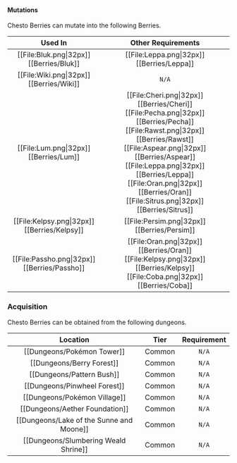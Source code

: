 #### Mutations 
Chesto Berries can mutate into the following Berries.

| Used In                                       | Other Requirements |
| :---:                                         | :---: |
| [[File:Bluk.png\|32px]] [[Berries/Bluk]]      | [[File:Leppa.png\|32px]] [[Berries/Leppa]] |
| [[File:Wiki.png\|32px]] [[Berries/Wiki]]      | `N/A` |
| [[File:Lum.png\|32px]] [[Berries/Lum]]        | [[File:Cheri.png\|32px]] [[Berries/Cheri]] [[File:Pecha.png\|32px]] [[Berries/Pecha]] [[File:Rawst.png\|32px]] [[Berries/Rawst]] [[File:Aspear.png\|32px]] [[Berries/Aspear]] [[File:Leppa.png\|32px]] [[Berries/Leppa]] [[File:Oran.png\|32px]] [[Berries/Oran]] [[File:Sitrus.png\|32px]] [[Berries/Sitrus]] |
| [[File:Kelpsy.png\|32px]] [[Berries/Kelpsy]]  | [[File:Persim.png\|32px]] [[Berries/Persim]] |
| [[File:Passho.png\|32px]] [[Berries/Passho]]  | [[File:Oran.png\|32px]] [[Berries/Oran]] [[File:Kelpsy.png\|32px]] [[Berries/Kelpsy]] [[File:Coba.png\|32px]] [[Berries/Coba]] |

### Acquisition
Chesto Berries can be obtained from the following dungeons.

| Location	                                | Tier	    | Requirement   |
| :---:                                     | :---:     | :---:         |
| [[Dungeons/Pokémon Tower]]                | Common    | `N/A`         |
| [[Dungeons/Berry Forest]]	                | Common	| `N/A`         |
| [[Dungeons/Pattern Bush]]	                | Common	| `N/A`         |
| [[Dungeons/Pinwheel Forest]]	            | Common	| `N/A`         |
| [[Dungeons/Pokémon Village]]	            | Common	| `N/A`         |
| [[Dungeons/Aether Foundation]]            | Common	| `N/A`         |
| [[Dungeons/Lake of the Sunne and Moone]]  | Common	| `N/A`         |
| [[Dungeons/Slumbering Weald Shrine]]	    | Common	| `N/A`         |